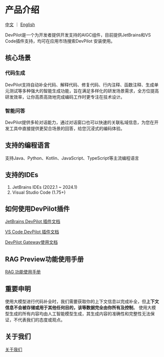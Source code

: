 # 产品介绍

[中文](README.md) ｜ [English](README_EN.md)

DevPilot是一个为开发者提供开发支持的AIGC组件，目前提供JetBrains和VS Code插件支持，均可在应用市场搜索DevPilot 安装使用。

## 核心场景

### 代码生成
DevPilot支持自动补全代码、解释代码、修复代码、行内注释、函数注释、生成单元测试等多种强大的智能生成功能，旨在满足多样化的研发场景需求，全方位提高研发效率，让你高质高效地完成编码工作时更专注在技术设计。

### 智能问答
DevPilot提供多轮对话能力，通过对话窗口也可以快速的关联私域信息，为您在开发工具中直接提供更契合场景的回答，给您沉浸式的编码体验。

## 支持的编程语言
支持Java、Python、Kotlin、JavaScript、TypeScript等主流编程语言

## 支持的IDEs
1. JetBrains IDEs (2022.1 ~ 2024.1)
2. Visual Studio Code (1.75+)

## 如何使用DevPilot插件
[JetBrains DevPilot 插件文档](README_JetBrains.md)

[VS Code DevPilot 插件文档](README_VSCode.md)

[DevPilot Gateway使用文档](README_Gateway.md)

## RAG Preview功能使用手册
[RAG 功能使用手册](README_RAG.md)

## 重要申明
使用大模型进行代码补全时，我们需要获取你的上下文信息以完成补全，但**上下文信息不会被存储或用于其他任何目的，该等数据完全由你所有及控制**。
使用大模型生成的所有内容均由人工智能模型生成，其生成内容的准确性和完整性无法保证，不代表我们的态度或观点。

## 关于我们
[关于我们](http://devpilot.zhongan.com) 